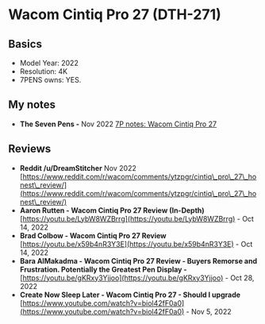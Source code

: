 # Wacom Cintiq Pro 27 (DTH-271)

## Basics

* Model Year: 2022
* Resolution: 4K
* 7PENS owns: YES.

## My notes

* **The Seven Pens -** Nov 2022 [7P notes: Wacom Cintiq Pro 27](../../../7p-notes/7p-notes-wacom/7p-notes-wacom-dth271.md)

## **Reviews**

* **Reddit /u/DreamStitcher** Nov 2022 [https://www.reddit.com/r/wacom/comments/ytzpgr/cintiq\_pro\_27\_honest\_review/](https://www.reddit.com/r/wacom/comments/ytzpgr/cintiq\_pro\_27\_honest\_review/)
* **Aaron Rutten - Wacom Cintiq Pro 27 Review (In-Depth)** [https://youtu.be/LybW8WZBrrg](https://youtu.be/LybW8WZBrrg) - Oct 14, 2022
* **Brad Colbow - Wacom Cintiq Pro 27 Review**  [https://youtu.be/x59b4nR3Y3E](https://youtu.be/x59b4nR3Y3E) - Oct 14, 2022
* **Bara AlMakadma - Wacom Cintiq Pro 27 Review - Buyers Remorse and Frustration. Potentially the Greatest Pen Display -** [https://youtu.be/gKRxy3Yjjoo](https://youtu.be/gKRxy3Yjjoo) - Oct 28, 2022
* **Create Now Sleep Later - Wacom Cintiq Pro 27 - Should I upgrade** [https://www.youtube.com/watch?v=biol42fF0a0](https://www.youtube.com/watch?v=biol42fF0a0) - Nov 5, 2022



